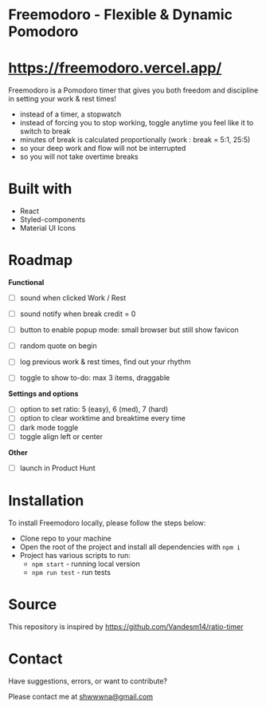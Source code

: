 
# Freemodoro - Flexible & Dynamic Pomodoro
# https://freemodoro.vercel.app/

Freemodoro is a Pomodoro timer that gives you both freedom and discipline in setting your work & rest times! 

- instead of a timer, a stopwatch
- instead of forcing you to stop working, toggle anytime you feel like it to switch to break
- minutes of break is calculated proportionally (work : break = 5:1, 25:5)
- so your deep work and flow will not be interrupted
- so you will not take overtime breaks

# Built with
  - React
  - Styled-components
  - Material UI Icons

# Roadmap
**Functional**
- [ ] sound when clicked Work / Rest
- [ ] sound notify when break credit = 0
- [ ] button to enable popup mode: small browser but still show favicon
- [ ] random quote on begin
- [ ] log previous work & rest times, find out your rhythm
- [ ] toggle to show to-do: max 3 items, draggable


**Settings and options**
- [ ] option to set ratio: 5 (easy), 6 (med), 7 (hard)
- [ ] option to clear worktime and breaktime every time
- [ ] dark mode toggle
- [ ] toggle align left or center

**Other**
- [ ] launch in Product Hunt

# Installation

To install Freemodoro locally, please follow the steps below:
  - Clone repo to your machine
  - Open the root of the project and install all dependencies with `npm i` 
  - Project has various scripts to run:
    - `npm start` - running local version
    - `npm run test` - run tests

# Source

This repository is inspired by https://github.com/Vandesm14/ratio-timer

# Contact
Have suggestions, errors, or want to contribute?

Please contact me at shwwwna@gmail.com
